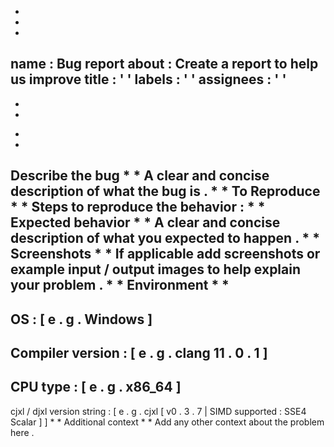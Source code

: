 -
-
-
name
:
Bug
report
about
:
Create
a
report
to
help
us
improve
title
:
'
'
labels
:
'
'
assignees
:
'
'
-
-
-
*
*
Describe
the
bug
*
*
A
clear
and
concise
description
of
what
the
bug
is
.
*
*
To
Reproduce
*
*
Steps
to
reproduce
the
behavior
:
*
*
Expected
behavior
*
*
A
clear
and
concise
description
of
what
you
expected
to
happen
.
*
*
Screenshots
*
*
If
applicable
add
screenshots
or
example
input
/
output
images
to
help
explain
your
problem
.
*
*
Environment
*
*
-
OS
:
[
e
.
g
.
Windows
]
-
Compiler
version
:
[
e
.
g
.
clang
11
.
0
.
1
]
-
CPU
type
:
[
e
.
g
.
x86_64
]
-
cjxl
/
djxl
version
string
:
[
e
.
g
.
cjxl
[
v0
.
3
.
7
|
SIMD
supported
:
SSE4
Scalar
]
]
*
*
Additional
context
*
*
Add
any
other
context
about
the
problem
here
.
